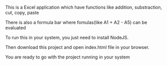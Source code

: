 This is a Excel application which have functions like addition, substraction, cut, copy, paste

There is also a formula bar where fomulas(like A1 + A2 - A5) can be evaluated

To run this in your system, you just need to install NodeJS.

Then download this project and open index.html file in your browser.

You are ready to go with the project running in your system
